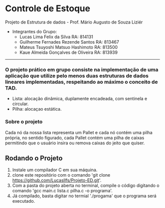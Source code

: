 # Controle de Estoque
Projeto de Estrutura de dados - Prof. Mário Augusto de Souza Liziér

* Integrantes do Grupo:
  * Lucas Lima Felix da Silva             RA: 814131
  * Guilherme Fernades Rezende Santos     RA: 813467
  * Mateus Tsuyoshi Matsuo Hashimoto      RA: 813500
  * Kaue Almeida Gonçalves de Oliveira    RA: 813939
----
### O projeto prático em grupo consiste na implementação de uma aplicação que utilize pelo menos duas estruturas de dados lineares implementadas,  respeitando ao máximo o conceito de TAD.
* Lista: alocação dinâmica, duplamente encadeada, com sentinela e circular.
* Pilha: alocaçao estática.

### Sobre o projeto 
Cada nó da nossa lista representa um Pallet e cada nó contém uma pilha própria, no sentido figurado, cada Pallet contém uma pilha de caixas permitindo que o usuário insira ou remova caixas do jeito que quiser.

## Rodando o Projeto
1. Instale um compilador C em sua máquina.
2. clone este repositório com o comando 'git clone https://github.com/Lucasllfs/Projeto-ED.git'.
3. Com a pasta do projeto aberta no terminal, compile o código digitando o comando 'gcc main.c lista.c pilha.c -o programa'.
4. Já compilado, basta digitar no termial './progama' que o programa será executado.
